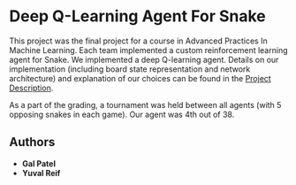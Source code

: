 
# Deep Q-Learning Agent For Snake

This project was the final project for a course in Advanced Practices In Machine Learning.
Each team implemented a custom reinforcement learning agent for Snake.
We implemented a deep Q-learning agent. Details on our implementation (including board state representation and network architecture) and explanation of our choices can be found in the [Project Description](https://github.com/yuvalre/snake_q_learning/blob/master/Project%20Description.pdf).

As a part of the grading, a tournament was held between all agents (with 5 opposing snakes in each game). Our agent was 4th out of 38. 


## Authors

* **Gal Patel**
* **Yuval Reif**


